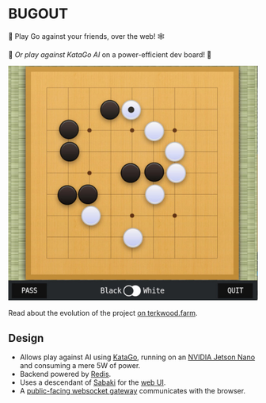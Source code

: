 # BUGOUT

🐛 Play Go against your friends, over the web! 🕸

🤖 _Or play against KataGo AI_ on a power-efficient dev board! 🤖

![BUGOUT Online Go](BUGOUT.jpeg)

Read about the evolution of the project [on terkwood.farm](https://terkwood.farm/tech/BUGOUT/index.html).


## Design

- Allows play against AI using [KataGo](https://github.com/lightvector/KataGo), running on an [NVIDIA Jetson Nano](https://developer.nvidia.com/embedded/jetson-nano-developer-kit) and consuming a mere 5W of power.
- Backend powered by [Redis](https://redis.io/).
- Uses a descendant of [Sabaki](https://sabaki.yichuanshen.de/) for the [web UI](browser/).
- A [public-facing websocket gateway](gateway/README.md) communicates with the browser.
